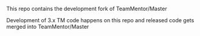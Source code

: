 This repo contains the development fork of TeamMentor/Master
     
Development of 3.x TM code happens on this repo and released code gets merged into TeamMentor/Master
